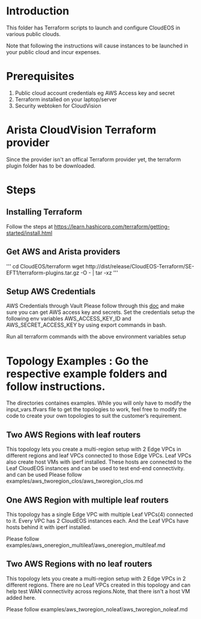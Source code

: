 # Introduction 

This folder has Terraform scripts to launch and configure CloudEOS in various public clouds.

Note that following the instructions will cause instances to be launched in your public cloud
and incur expenses. 

# Prerequisites

1) Public cloud account credentials eg AWS Access key and secret
2) Terraform installed on your laptop/server
3) Security webtoken for CloudVision

# Arista CloudVision Terraform provider 

Since the provider isn't an offical Terraform provider yet, the terraform plugin folder has to be downloaded.

# Steps

## Installing Terraform

Follow the steps at https://learn.hashicorp.com/terraform/getting-started/install.html 

## Get AWS and Arista providers

'''
cd CloudEOS/terraform
wget http://dist/release/CloudEOS-Terraform/SE-EFT1/terraform-plugins.tar.gz -O - | tar -xz
'''

## Setup AWS Credentials

AWS Credentials through Vault Please follow through this [doc](https://docs.google.com/document/d/1BDiVeMnygyjO3suVvEWMm0nJPWdDxlTEpRswfkgqjO4/edit "AWS Credentials through Vault") and make sure you can get AWS access key and secrets. Set the credentials setup the following env variables AWS_ACCESS_KEY_ID and AWS_SECRET_ACCESS_KEY by using export commands in bash. 

Run all terraform commands with the above environment variables setup

# Topology Examples : Go the respective example folders and follow instructions. 

The directories containes examples. While you will only have to modify the input_vars.tfvars file to get the topologies to work, feel free to modify the code to create your own topologies to suit the customer’s requirement. 

## Two AWS Regions with leaf routers
This topology lets you create a multi-region setup with 2 Edge VPCs in different regions and
leaf VPCs connected to those Edge VPCs. Leaf VPCs also create host VMs with iperf installed.
These hosts are connected to the Leaf CloudEOS instances and can be used to test end-end connectivity.
and can be used
Please follow examples/aws_tworegion_clos/aws_tworegion_clos.md

## One AWS Region with multiple leaf routers
This topology has a single Edge VPC with multiple Leaf VPCs(4) connected to it. Every VPC has 2 CloudEOS
instances each. And the Leaf VPCs have hosts behind it with iperf installed.

Please follow examples/aws_oneregion_multileaf/aws_oneregion_multileaf.md

## Two AWS Regions with no leaf routers
This topology lets you create a multi-region setup with 2 Edge VPCs in 2 different regions. There
are no Leaf VPCs created in this topology and can help test WAN connectivity across regions.Note, that 
there isn't a host VM added here.

Please follow examples/aws_tworegion_noleaf/aws_tworegion_noleaf.md

